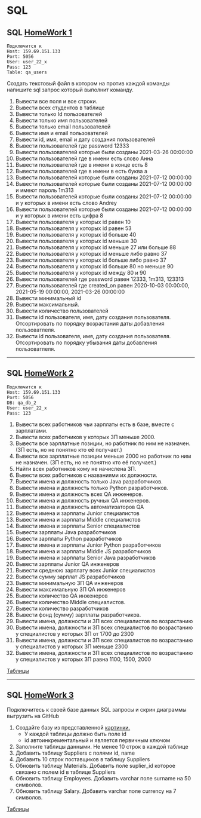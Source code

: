 # SQL
## **SQL** [HomeWork 1](https://github.com/nlinky/SQL/blob/main/HW_1.sql)
```
Подключится к 
Host: 159.69.151.133
Port: 5056
User: user_22_x
Pass: 123
Table: qa_users 
```
Создать текстовый файл в котором на против каждой команды напишите sql запрос который выполнит команду.

 1. Вывести все поля и все строки.
 2. Вывести всех студентов в таблице
 3. Вывести только Id пользователей
 4. Вывести только имя пользователей
 5. Вывести только email пользователей
 6. Вывести имя и email пользователей
 7. Вывести id, имя, email и дату создания пользователей
 8. Вывести пользователей где password 12333
 9. Вывести пользователей которые были созданы 2021-03-26 00:00:00
 10. Вывести пользователей где в имени есть слово Анна
 11. Вывести пользователей где в имени в конце есть 8
 12. Вывести пользователей где в имени в есть буква а
 13. Вывести пользователей которые были созданы 2021-07-12 00:00:00
 14. Вывести пользователей которые были созданы 2021-07-12 00:00:00 и имеют пароль 1m313
 15. Вывести пользователей которые были созданы 2021-07-12 00:00:00 и у которых в имени есть слово Andrey
 16. Вывести пользователей которые были созданы 2021-07-12 00:00:00 и у которых в имени есть цифра 8
 17. Вывести пользователя у которых id равен 10
 18. Вывести пользователя у которых id равен 53
 19. Вывести пользователя у которых id больше 40
 20. Вывести пользователя у которых id меньше 30
 21. Вывести пользователя у которых id меньше 27 или больше 88
 22. Вывести пользователя у которых id меньше либо равно 37
 23. Вывести пользователя у которых id больше либо равно 37
 24. Вывести пользователя у которых id больше 80 но меньше 90
 25. Вывести пользователя у которых id между 80 и 90
 26. Вывести пользователей где password равен 12333, 1m313, 123313
 27. Вывести пользователей где created_on равен 2020-10-03 00:00:00, 2021-05-19 00:00:00, 2021-03-26 00:00:00
 28. Вывести минимальный id 
 29. Вывести максимальный.
 30. Вывести количество пользователей
 31. Вывести id пользователя, имя, дату создания пользователя. Отсортировать по порядку возрастания даты добавления пользоватлеля.
 32. Вывести id пользователя, имя, дату создания пользователя. Отсортировать по порядку убывания даты добавления пользоватлеля.
________________________________________________________________________________________________
 ## **SQL** [HomeWork 2](https://github.com/nlinky/SQL/blob/main/HW_2.sql)
```
Подключится к 
Host: 159.69.151.133
Port: 5056
DB: qa_db_2
User: user_22_x
Pass: 123
```

 1. Вывести всех работников чьи зарплаты есть в базе, вместе с зарплатами.
 2. Вывести всех работников у которых ЗП меньше 2000.
 3. Вывести все зарплатные позиции, но работник по ним не назначен. (ЗП есть, но не понятно кто её получает.)
 4. Вывести все зарплатные позиции  меньше 2000 но работник по ним не назначен. (ЗП есть, но не понятно кто её получает.)
 5. Найти всех работников кому не начислена ЗП.
 6. Вывести всех работников с названиями их должности.
 7. Вывести имена и должность только Java разработчиков.
 8. Вывести имена и должность только Python разработчиков.
 9. Вывести имена и должность всех QA инженеров.
 10. Вывести имена и должность ручных QA инженеров.
 11. Вывести имена и должность автоматизаторов QA
 12. Вывести имена и зарплаты Junior специалистов
 13. Вывести имена и зарплаты Middle специалистов
 14. Вывести имена и зарплаты Senior специалистов
 15. Вывести зарплаты Java разработчиков
 16. Вывести зарплаты Python разработчиков
 17. Вывести имена и зарплаты Junior Python разработчиков
 18. Вывести имена и зарплаты Middle JS разработчиков
 19. Вывести имена и зарплаты Senior Java разработчиков
 20. Вывести зарплаты Junior QA инженеров
 21. Вывести среднюю зарплату всех Junior специалистов
 22. Вывести сумму зарплат JS разработчиков
 23. Вывести минимальную ЗП QA инженеров
 24. Вывести максимальную ЗП QA инженеров
 25. Вывести количество QA инженеров
 26. Вывести количество Middle специалистов.
 27. Вывести количество разработчиков
 28. Вывести фонд (сумму) зарплаты разработчиков.
 29. Вывести имена, должности и ЗП всех специалистов по возрастанию
 30. Вывести имена, должности и ЗП всех специалистов по возрастанию у специалистов у которых ЗП от 1700 до 2300
 31. Вывести имена, должности и ЗП всех специалистов по возрастанию у специалистов у которых ЗП меньше 2300
 32. Вывести имена, должности и ЗП всех специалистов по возрастанию у специалистов у которых ЗП равна 1100, 1500, 2000

[Таблицы](https://github.com/nlinky/SQL/blob/main/HW_2_diagram.png)
 ________________________________________________________________________________________________
 ## **SQL** [HomeWork 3](https://github.com/nlinky/SQL/blob/main/HW_3.sql)
Подключитесь к своей базе данных
SQL запросы и скрин диаграммы выгрузить на GitHub

 1. Создайте базу из представленной [картинки.](https://github.com/nlinky/SQL/blob/main/HW_3.jpg)
      - У каждой таблицы должно быть поле id
      - id автоинкрементальный и является первичным ключом
 2. Заполните таблицы данными. Не менее 10 строк в каждой таблице
 3. Добавить таблицу Suppliers с полями id, name
 4. Добавить 10 строк поставщиков в таблицу Suppliers
 5. Обновить таблицу Materials. Добавить поле suplier_id которое связано с полем id в таблице Suppliers
 6. Обновить таблицу Employees. Добавить varchar поле surname на 50 символов.
 7. Обновить таблицу Salary. Добавить varchar поле currency на 7 символов.

[Таблицы](https://github.com/nlinky/SQL/blob/main/HW_3_diagram.png)
